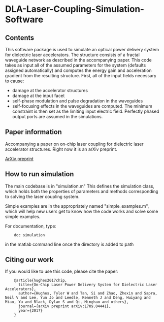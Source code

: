 # DLA-Laser-Coupling-Simulation-Software

## Contents
This software package is used to simulate an optical power delivery system for dielectric laser accelerators.  The structure consists of a fractal waveguide network as described in the accompanying paper.  This code takes as input all of the assumed parameters for the system (defaults assigned automatically) and computes the energy gain and acceleration gradient from the resulting structure.  First, all of the input fields necessary to cause:
- damage at the accelerator structures
- damage at the input facet
- self-phase modulation and pulse degradation in the waveguides
- self-focusing effects in the waveguides
are computed.  The minimum constraint is then set as the limiting input electric field.  Perfectly phased output ports are assumed in the simulations.

## Paper information
Accompanying a paper on on-chip laser coupling for dielectric laser accelerator structures.  Right now it is an arXiv preprint.

[ArXiv preprint](https://arxiv.org/abs/1709.04441 "ArXiv preprint")

## How to run simulation
The main codebase is in "simulation.m"  This defines the simulation class, which holds both the properties of parameters and methods corresponding to solving the laser coupling system.

Simple examples are in the appropriately named "simple_examples.m", which will help new users get to know how the code works and solve some simple examples.

For documentation, type:

        doc simulation

in the matlab command line once the directory is added to path

## Citing our work

If you would like to use this code, please cite the paper:


        @article{hughes2017chip,
          title={On-Chip Laser Power Delivery System for Dielectric Laser Accelerators},
          author={Hughes, Tyler W and Tan, Si and Zhao, Zhexin and Sapra, Neil V and Lee, Yun Jo and Leedle, Kenneth J and Deng, Huiyang and Miao, Yu and Black, Dylan S and Qi, Minghao and others},
          journal={arXiv preprint arXiv:1709.04441},
          year={2017}
        }

